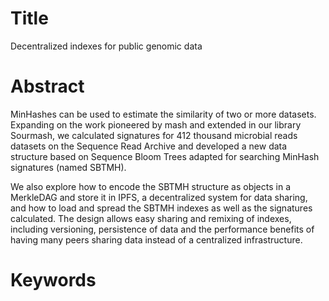 <!-- https://easychair.org/conferences/?conf=recomb2017 -->

# Title

Decentralized indexes for public genomic data

# Abstract

MinHashes can be used to estimate the similarity of two or more datasets.
Expanding on the work pioneered by mash and extended in our library Sourmash,
we calculated signatures for 412 thousand microbial reads datasets on the Sequence Read Archive
and developed a new data structure based on Sequence Bloom Trees adapted for searching MinHash signatures (named SBTMH).

We also explore how to encode the SBTMH structure as objects in a MerkleDAG and store it in IPFS,
a decentralized system for data sharing,
and how to load and spread the SBTMH indexes as well as the signatures calculated.
The design allows easy sharing and remixing of indexes,
including versioning, persistence of data and the performance benefits of having many peers sharing data instead of a centralized infrastructure.

<!--
 - Calculate minhashes signatures
 - How do distribute them?
  * IPFS and data sharing
 - Efficient search of large collections of datasets: SBTMH
  * SBT where leaves are MinHashes
 - Encoding Sequence Bloom Trees in the MerkleDAG
  * Persistent data structures: https://en.wikipedia.org/wiki/Persistent_data_structure
  * Adding new versions
 - 


-->


# Keywords



